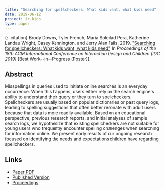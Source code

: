 ```yaml
---
title: "Searching for spellcheckers: What kids want, what kids need"
date: 2019-06-12
project: ir-kids
type: paper
---
```


{: .citation}
Brody Downs, Tyler French, Maria Soledad Pera, Katherine Landau Wright, Casey Kennington, and Jerry Alan Fails. 2019. ["Searching for spellcheckers: What kids want, what kids need"](#). In <cite>Proceedings of the 18th ACM International Conference on Interaction Design and Children (IDC 2019)</cite> [Best Work--in--Progress (Poster)].

## Abstract

Misspellings in queries used to initiate online searches is an everyday occurrence. When this happens, users either rely on the search engine's ability to understand their query or they turn to spellcheckers. Spellcheckers are usually based on popular dictionaries or past query logs, leading to spelling suggestions that often better resonate with adult users because that data is more readily available. Based on an educational perspective, previous research reports, and initial analyses of sample search logs, we hypothesize that existing spellcheckers are not suitable for young users who frequently encounter spelling challenges when searching for information online. We present early results of our ongoing research focused on identifying the needs and expectations children have regarding spellcheckers.

## Links

* [Paper PDF](https://scholarworks.boisestate.edu/cgi/viewcontent.cgi?article=1105&context=literacy_facpubs)
* [Published Version](http://idc.acm.org/2019)
* [Proceedings](https://dl.acm.org/citation.cfm?id=3325328)
